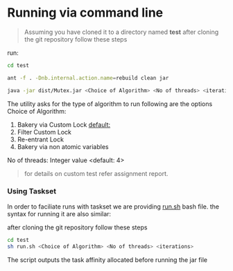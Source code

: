 # Running via command line

> Assuming you have cloned it to a directory named **test**
after cloning the git repository follow these steps 

run: 

``` sh 
cd test 

ant -f . -Dnb.internal.action.name=rebuild clean jar

java -jar dist/Mutex.jar <Choice of Algorithm> <No of threads> <iterations> 
```

The utility asks for the type of algorithm to run following are the options 
Choice of Algorithm: 

1. Bakery via Custom Lock <default:> 
2. Filter Custom Lock
3. Re-entrant Lock
4. Bakery via non atomic variables
  
 No of threads: Integer value <default: 4> 
 

> for details on custom test refer assignment report.

### Using Taskset

In order to faciliate runs with taskset we are providing [run.sh](./run.sh) bash file. 
the syntax for running it are also similar: 


after cloning the git repository follow these steps 
``` sh 
cd test 
sh run.sh <Choice of Algorithm> <No of threads> <iterations> 
``` 
The script outputs the task affinity allocated before running the jar file

